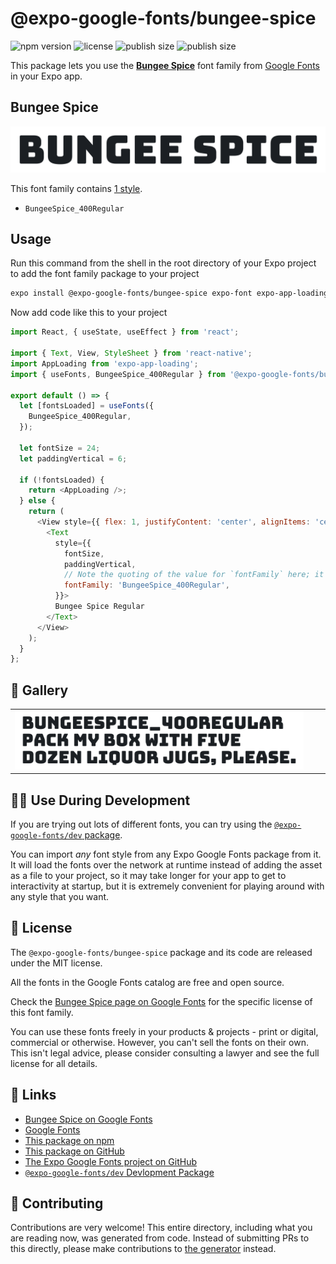 # @expo-google-fonts/bungee-spice

![npm version](https://flat.badgen.net/npm/v/@expo-google-fonts/bungee-spice)
![license](https://flat.badgen.net/github/license/expo/google-fonts)
![publish size](https://flat.badgen.net/packagephobia/install/@expo-google-fonts/bungee-spice)
![publish size](https://flat.badgen.net/packagephobia/publish/@expo-google-fonts/bungee-spice)

This package lets you use the [**Bungee Spice**](https://fonts.google.com/specimen/Bungee+Spice) font family from [Google Fonts](https://fonts.google.com/) in your Expo app.

## Bungee Spice

![Bungee Spice](./font-family.png)

This font family contains [1 style](#-gallery).

- `BungeeSpice_400Regular`

## Usage

Run this command from the shell in the root directory of your Expo project to add the font family package to your project
```sh
expo install @expo-google-fonts/bungee-spice expo-font expo-app-loading
```

Now add code like this to your project
```js
import React, { useState, useEffect } from 'react';

import { Text, View, StyleSheet } from 'react-native';
import AppLoading from 'expo-app-loading';
import { useFonts, BungeeSpice_400Regular } from '@expo-google-fonts/bungee-spice';

export default () => {
  let [fontsLoaded] = useFonts({
    BungeeSpice_400Regular,
  });

  let fontSize = 24;
  let paddingVertical = 6;

  if (!fontsLoaded) {
    return <AppLoading />;
  } else {
    return (
      <View style={{ flex: 1, justifyContent: 'center', alignItems: 'center' }}>
        <Text
          style={{
            fontSize,
            paddingVertical,
            // Note the quoting of the value for `fontFamily` here; it expects a string!
            fontFamily: 'BungeeSpice_400Regular',
          }}>
          Bungee Spice Regular
        </Text>
      </View>
    );
  }
};

```

## 🔡 Gallery


||||
|-|-|-|
|![BungeeSpice_400Regular](./BungeeSpice_400Regular.ttf.png)||||


## 👩‍💻 Use During Development

If you are trying out lots of different fonts, you can try using the [`@expo-google-fonts/dev` package](https://github.com/expo/google-fonts/tree/master/font-packages/dev#readme).

You can import *any* font style from any Expo Google Fonts package from it. It will load the fonts
over the network at runtime instead of adding the asset as a file to your project, so it may take longer
for your app to get to interactivity at startup, but it is extremely convenient
for playing around with any style that you want.

## 📖 License

The `@expo-google-fonts/bungee-spice` package and its code are released under the MIT license.

All the fonts in the Google Fonts catalog are free and open source.

Check the [Bungee Spice page on Google Fonts](https://fonts.google.com/specimen/Bungee+Spice) for the specific license of this font family.

You can use these fonts freely in your products & projects - print or digital, commercial or otherwise. However, you can't sell the fonts on their own. This isn't legal advice, please consider consulting a lawyer and see the full license for all details.

## 🔗 Links

- [Bungee Spice on Google Fonts](https://fonts.google.com/specimen/Bungee+Spice)
- [Google Fonts](https://fonts.google.com/)
- [This package on npm](https://www.npmjs.com/package/@expo-google-fonts/bungee-spice)
- [This package on GitHub](https://github.com/expo/google-fonts/tree/master/font-packages/bungee-spice)
- [The Expo Google Fonts project on GitHub](https://github.com/expo/google-fonts)
- [`@expo-google-fonts/dev` Devlopment Package](https://github.com/expo/google-fonts/tree/master/font-packages/dev)

## 🤝 Contributing

Contributions are very welcome! This entire directory, including what you are reading now, was generated from code. Instead of submitting PRs to this directly, please make contributions to [the generator](https://github.com/expo/google-fonts/tree/master/packages/generator) instead.
